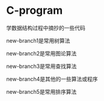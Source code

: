 # C-program
学数据结构过程中摘抄的一些代码

new-branch1是常用树算法

new-branch2是常用图论算法

new-branch3是常用查找算法

new-branch4是其他的一些算法或程序

new-branch5是常用排序算法
